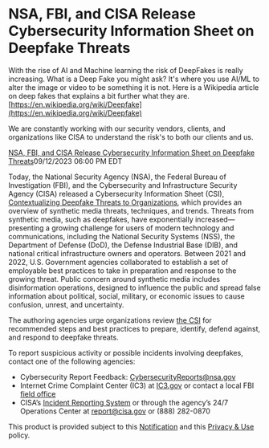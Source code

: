 # NSA, FBI, and CISA Release Cybersecurity Information Sheet on Deepfake Threats

With the rise of AI and Machine learning the risk of DeepFakes is really increasing. What is a Deep Fake you might ask? It's where you use AI/ML to alter the image or video to be something it is not. Here is a Wikipedia article on deep fakes that explains a bit further what they are. [https://en.wikipedia.org/wiki/Deepfake](https://en.wikipedia.org/wiki/Deepfake)

We are constantly working with our security vendors, clients, and organizations like CISA to understand the risk's to both our clients and us.

[NSA, FBI, and CISA Release Cybersecurity Information Sheet on Deepfake Threats](https://nam02.safelinks.protection.outlook.com/?url=https%3A%2F%2Fwww.cisa.gov%2Fnews-events%2Falerts%2F2023%2F09%2F12%2Fnsa-fbi-and-cisa-release-cybersecurity-information-sheet-deepfake-threats\&data=05%7C01%7Cwilliampote%40etoptechnology.com%7C9bc0a3295fd6430f8da808dbb3e3e2a4%7C65f1199e1fc04f91bd4fee3b7bae93b2%7C0%7C0%7C638301563608294652%7CUnknown%7CTWFpbGZsb3d8eyJWIjoiMC4wLjAwMDAiLCJQIjoiV2luMzIiLCJBTiI6Ik1haWwiLCJXVCI6Mn0%3D%7C3000%7C%7C%7C\&sdata=V06dUsUvlAQYaYlQNNdfOUZ%2FS3bqsNsFziwATD0bk6Q%3D\&reserved=0)09/12/2023 06:00 PM EDT

Today, the National Security Agency (NSA), the Federal Bureau of Investigation (FBI), and the Cybersecurity and Infrastructure Security Agency (CISA) released a Cybersecurity Information Sheet (CSI), [Contextualizing Deepfake Threats to Organizations](https://nam02.safelinks.protection.outlook.com/?url=https%3A%2F%2Fmedia.defense.gov%2F2023%2FSep%2F12%2F2003298925%2F-1%2F-1%2F0%2FCSI-DEEPFAKE-THREATS.PDF\&data=05%7C01%7Cwilliampote%40etoptechnology.com%7C9bc0a3295fd6430f8da808dbb3e3e2a4%7C65f1199e1fc04f91bd4fee3b7bae93b2%7C0%7C0%7C638301563608294652%7CUnknown%7CTWFpbGZsb3d8eyJWIjoiMC4wLjAwMDAiLCJQIjoiV2luMzIiLCJBTiI6Ik1haWwiLCJXVCI6Mn0%3D%7C3000%7C%7C%7C\&sdata=n8ZdSSUt820iKcvQKfR%2BcF7bsO2j6t0syj3pu33Bvio%3D\&reserved=0), which provides an overview of synthetic media threats, techniques, and trends. Threats from synthetic media, such as deepfakes, have exponentially increased—presenting a growing challenge for users of modern technology and communications, including the National Security Systems (NSS), the Department of Defense (DoD), the Defense Industrial Base (DIB), and national critical infrastructure owners and operators. Between 2021 and 2022, U.S. Government agencies collaborated to establish a set of employable best practices to take in preparation and response to the growing threat. Public concern around synthetic media includes disinformation operations, designed to influence the public and spread false information about political, social, military, or economic issues to cause confusion, unrest, and uncertainty.

The authoring agencies urge organizations review [the CSI](https://nam02.safelinks.protection.outlook.com/?url=https%3A%2F%2Fmedia.defense.gov%2F2023%2FSep%2F12%2F2003298925%2F-1%2F-1%2F0%2FCSI-DEEPFAKE-THREATS.PDF\&data=05%7C01%7Cwilliampote%40etoptechnology.com%7C9bc0a3295fd6430f8da808dbb3e3e2a4%7C65f1199e1fc04f91bd4fee3b7bae93b2%7C0%7C0%7C638301563608294652%7CUnknown%7CTWFpbGZsb3d8eyJWIjoiMC4wLjAwMDAiLCJQIjoiV2luMzIiLCJBTiI6Ik1haWwiLCJXVCI6Mn0%3D%7C3000%7C%7C%7C\&sdata=n8ZdSSUt820iKcvQKfR%2BcF7bsO2j6t0syj3pu33Bvio%3D\&reserved=0) for recommended steps and best practices to prepare, identify, defend against, and respond to deepfake threats.

To report suspicious activity or possible incidents involving deepfakes, contact one of the following agencies:

* Cybersecurity Report Feedback: [CybersecurityReports@nsa.gov](mailto:CybersecurityReports@nsa.gov)
* Internet Crime Complaint Center (IC3) at [IC3.gov](https://nam02.safelinks.protection.outlook.com/?url=https%3A%2F%2Fwww.ic3.gov%2FHome%2FComplaintChoice\&data=05%7C01%7Cwilliampote%40etoptechnology.com%7C9bc0a3295fd6430f8da808dbb3e3e2a4%7C65f1199e1fc04f91bd4fee3b7bae93b2%7C0%7C0%7C638301563608294652%7CUnknown%7CTWFpbGZsb3d8eyJWIjoiMC4wLjAwMDAiLCJQIjoiV2luMzIiLCJBTiI6Ik1haWwiLCJXVCI6Mn0%3D%7C3000%7C%7C%7C\&sdata=6In8yb0qXDEOhzH6NEa1DUDVri3fkmfz1RLRd9KUvgE%3D\&reserved=0) or contact a local FBI [field office](https://nam02.safelinks.protection.outlook.com/?url=http%3A%2F%2Fwww.fbi.gov%2Fcontact-us%2Ffield-offices\&data=05%7C01%7Cwilliampote%40etoptechnology.com%7C9bc0a3295fd6430f8da808dbb3e3e2a4%7C65f1199e1fc04f91bd4fee3b7bae93b2%7C0%7C0%7C638301563608294652%7CUnknown%7CTWFpbGZsb3d8eyJWIjoiMC4wLjAwMDAiLCJQIjoiV2luMzIiLCJBTiI6Ik1haWwiLCJXVCI6Mn0%3D%7C3000%7C%7C%7C\&sdata=z4KCAmW3RlLZezTcYQKB5QT7q330nNLxq5tfCoA51kk%3D\&reserved=0)
* CISA’s [Incident Reporting System](https://nam02.safelinks.protection.outlook.com/?url=https%3A%2F%2Fwww.cisa.gov%2Fforms%2Freport\&data=05%7C01%7Cwilliampote%40etoptechnology.com%7C9bc0a3295fd6430f8da808dbb3e3e2a4%7C65f1199e1fc04f91bd4fee3b7bae93b2%7C0%7C0%7C638301563608294652%7CUnknown%7CTWFpbGZsb3d8eyJWIjoiMC4wLjAwMDAiLCJQIjoiV2luMzIiLCJBTiI6Ik1haWwiLCJXVCI6Mn0%3D%7C3000%7C%7C%7C\&sdata=Yk3K%2BGjl%2FgqHVAEwOmu2MLvYlfWkVhrfeQ3RJAE8m04%3D\&reserved=0) or through the agency’s 24/7 Operations Center at [report@cisa.gov](mailto:report@cisa.gov) or (888) 282-0870

This product is provided subject to this [Notification](https://nam02.safelinks.protection.outlook.com/?url=https%3A%2F%2Fwww.cisa.gov%2Fnotification\&data=05%7C01%7Cwilliampote%40etoptechnology.com%7C9bc0a3295fd6430f8da808dbb3e3e2a4%7C65f1199e1fc04f91bd4fee3b7bae93b2%7C0%7C0%7C638301563608294652%7CUnknown%7CTWFpbGZsb3d8eyJWIjoiMC4wLjAwMDAiLCJQIjoiV2luMzIiLCJBTiI6Ik1haWwiLCJXVCI6Mn0%3D%7C3000%7C%7C%7C\&sdata=CDAWoWLmH2%2FktIVgUfDdHi69h6gX3U8cBCI%2F6Frfn0M%3D\&reserved=0) and this [Privacy & Use](https://nam02.safelinks.protection.outlook.com/?url=https%3A%2F%2Fwww.cisa.gov%2Fprivacy-policy\&data=05%7C01%7Cwilliampote%40etoptechnology.com%7C9bc0a3295fd6430f8da808dbb3e3e2a4%7C65f1199e1fc04f91bd4fee3b7bae93b2%7C0%7C0%7C638301563608294652%7CUnknown%7CTWFpbGZsb3d8eyJWIjoiMC4wLjAwMDAiLCJQIjoiV2luMzIiLCJBTiI6Ik1haWwiLCJXVCI6Mn0%3D%7C3000%7C%7C%7C\&sdata=Kpm2sKES0WnlM2REJEP8AWJ6cCpsbgRepIzIBz5PaV0%3D\&reserved=0) policy.
